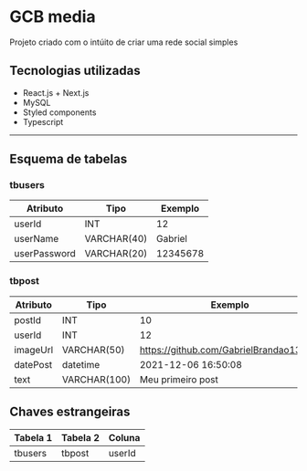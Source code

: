 # GCB media

Projeto criado com o intúito de criar uma rede social simples

## Tecnologias utilizadas

* React.js + Next.js
* MySQL
* Styled components
* Typescript
___
## Esquema de tabelas

### tbusers
Atributo | Tipo | Exemplo
-|-|-
userId | INT | 12
userName | VARCHAR(40) | Gabriel
userPassword | VARCHAR(20) | 12345678

### tbpost
Atributo | Tipo | Exemplo
-|-|-
postId | INT | 10
userId | INT | 12
imageUrl | VARCHAR(50) | https://github.com/GabrielBrandao13.png
datePost | datetime | 2021-12-06 16:50:08
text | VARCHAR(100) | Meu primeiro post

## Chaves estrangeiras

Tabela 1 | Tabela 2 | Coluna
-| -| -
tbusers | tbpost | userId

